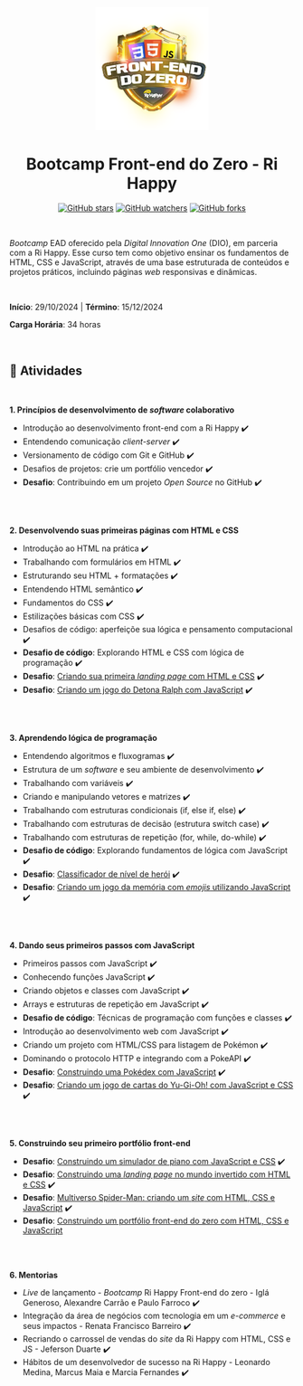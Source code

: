 <div align="center">

<img src="./images/logo.webp" alt="Bootcamp logo" width="200" >

<h1> Bootcamp Front-end do Zero - Ri Happy </h1>

[![GitHub stars](https://img.shields.io/github/stars/biachristie/dio-bootcamp-frontend-do-zero.svg?style=social&label=Star&maxAge=2592000)](https://github.com/biachristie/dio-bootcamp-frontend-do-zero/stargazers)
[![GitHub watchers](https://img.shields.io/github/watchers/biachristie/dio-bootcamp-frontend-do-zero.svg?style=social&label=Watch&maxAge=2592000)](https://github.com/biachristie/dio-bootcamp-frontend-do-zero/watchers)
[![GitHub forks](https://img.shields.io/github/forks/biachristie/dio-bootcamp-frontend-do-zero.svg?style=social&label=Fork&maxAge=2592000)](https://github.com/biachristie/dio-bootcamp-frontend-do-zero/forks)

</div>
<br>


*Bootcamp* EAD oferecido pela *Digital Innovation One* (DIO), em parceria com a Ri Happy. Esse curso tem como objetivo ensinar os fundamentos de HTML, CSS e JavaScript, através de uma base estruturada de conteúdos e projetos práticos, incluindo páginas *web* responsivas e dinâmicas.


<br>

**Início**: 29/10/2024 | **Término**: 15/12/2024

**Carga Horária**: 34 horas

<br>

## 📝 Atividades
<br>

**1. Princípios de desenvolvimento de *software* colaborativo**

* Introdução ao desenvolvimento front-end com a Ri Happy ✔️
* Entendendo comunicação *client-server* ✔️
* Versionamento de código com Git e GitHub ✔️
* Desafios de projetos: crie um portfólio vencedor ✔️
* **Desafio**: Contribuindo em um projeto *Open Source* no GitHub ✔️

<br>
<br>

**2. Desenvolvendo suas primeiras páginas com HTML e CSS**
* Introdução ao HTML na prática ✔️ 
* Trabalhando com formulários em HTML ✔️ 
* Estruturando seu HTML + formatações ✔️ 
* Entendendo HTML semântico ✔️ 
* Fundamentos do CSS ✔️ 
* Estilizações básicas com CSS ✔️ 
* Desafios de código: aperfeiçõe sua lógica e pensamento computacional ✔️ 
* **Desafio de código**: Explorando HTML e CSS com lógica de programação ✔️ 
* **Desafio**: [Criando sua primeira *landing page* com HTML e CSS](https://github.com/biachristie/dio-bootcamp-frontend-do-zero/tree/main/Desafio_03) ✔️
* **Desafio**: [Criando um jogo do Detona Ralph com JavaScript](https://github.com/biachristie/dio-bootcamp-frontend-do-zero/tree/main/Desafio_04) ✔️


<br>
<br>

**3. Aprendendo lógica de programação**
* Entendendo algoritmos e fluxogramas ✔️
* Estrutura de um *software* e seu ambiente de desenvolvimento ✔️
* Trabalhando com variáveis ✔️
* Criando e manipulando vetores e matrizes ✔️
* Trabalhando com estruturas condicionais (if, else if, else) ✔️
* Trabalhando com estruturas de decisão (estrutura switch case) ✔️
* Trabalhando com estruturas de repetição (for, while, do-while) ✔️
* **Desafio de código**: Explorando fundamentos de lógica com JavaScript ✔️
* **Desafio**: [Classificador de nível de herói](https://github.com/biachristie/dio-bootcamp-frontend-do-zero/tree/main/Desafio_06) ✔️
* **Desafio**: [Criando um jogo da memória com *emojis* utilizando JavaScript](https://github.com/biachristie/dio-bootcamp-frontend-do-zero/tree/main/Desafio_07) ✔️


<br>
<br>

**4. Dando seus primeiros passos com JavaScript**
* Primeiros passos com JavaScript ✔️
* Conhecendo funções JavaScript ✔️
* Criando objetos e classes com JavaScript ✔️
* Arrays e estruturas de repetição em JavaScript ✔️
* **Desafio de código**: Técnicas de programação com funções e classes ✔️
* Introdução ao desenvolvimento web com JavaScript ✔️
* Criando um projeto com HTML/CSS para listagem de Pokémon ✔️
* Dominando o protocolo HTTP e integrando com a PokeAPI ✔️
* **Desafio**: [Construindo uma Pokédex com JavaScript](https://github.com/biachristie/javascript-pokedex) ✔️
* **Desafio**: [Criando um jogo de cartas do Yu-Gi-Oh! com JavaScript e CSS](https://github.com/biachristie/dio-bootcamp-frontend-do-zero/tree/main/Desafio_10) ✔️


<br>
<br>

**5. Construindo seu primeiro portfólio front-end**
* **Desafio**: [Construindo um simulador de piano com JavaScript e CSS](https://github.com/biachristie/dio-bootcamp-frontend-do-zero/tree/main/Desafio_11) ✔️
* **Desafio**: [Construindo uma *landing page* no mundo invertido com HTML e CSS](https://github.com/biachristie/dio-bootcamp-frontend-do-zero/tree/main/Desafio_12) ✔️
* **Desafio**: [Multiverso Spider-Man: criando um *site* com HTML, CSS e JavaScript](https://github.com/biachristie/dio-bootcamp-frontend-do-zero/tree/main/Desafio_13) ✔️
* **Desafio**: [Construindo um portfólio front-end do zero com HTML, CSS e JavaScript]() 


<br>
<br>

**6. Mentorias**
* *Live* de lançamento - *Bootcamp* Ri Happy Front-end do zero - Iglá Generoso, Alexandre Carrão e Paulo Farroco ✔️
* Integração da área de negócios com tecnologia em um *e-commerce* e seus impactos - Renata Francisco Barreiro ✔️
* Recriando o carrossel de vendas do *site* da Ri Happy com HTML, CSS e JS - Jeferson Duarte ✔️
* Hábitos de um desenvolvedor de sucesso na Ri Happy - Leonardo Medina, Marcus Maia e Marcia Fernandes ✔️